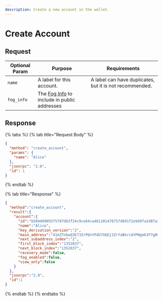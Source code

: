 ```yaml
---
description: Create a new account in the wallet.
---
```


# Create Account

## Request

| Optional Param | Purpose                                                                                                                                                              | Requirements                                            |
| -------------- | -------------------------------------------------------------------------------------------------------------------------------------------------------------------- | ------------------------------------------------------- |
| `name`         | A label for this account.                                                                                                                                            | A label can have duplicates, but it is not recommended. |
| `fog_info`     | The [Fog Info](https://github.com/mobilecoinofficial/full-service/blob/main/full-service/src/json\_rpc/v2/models/account\_key.rs#L67) to include in public addresses |                                                         |

## Response

{% tabs %}
{% tab title="Request Body" %}
```json
{
  "method": "create_account",
  "params": {
    "name": "Alice"
  },
  "jsonrpc": "2.0",
  "id": 1
}
```
{% endtab %}

{% tab title="Response" %}
```json
{
  "method":"create_account",
  "result":{
    "account":{
      "id":"b504409093f5707d63f24c9ce64ca461101478757d691f2e949fa2d87a35d02c",
      "name":"Alice",
      "key_derivation_version":"2",
      "main_address":"41mZTnbwQ3E73ZrPQnYPdU7G6Dj3ZrYaBkrcAYPNgm61P7gBvzUke94HQB8ztPaAu1y1NCFyUAoRyYsCMixeKpUvMK64QYC1NDd7YneACJk",
      "next_subaddress_index":"2",
      "first_block_index":"1352037",
      "next_block_index":"1352037",
      "recovery_mode":false,
      "fog_enabled":false,
      "view_only":false
    }
  },
  "jsonrpc":"2.0",
  "id":1
}
```
{% endtab %}
{% endtabs %}
